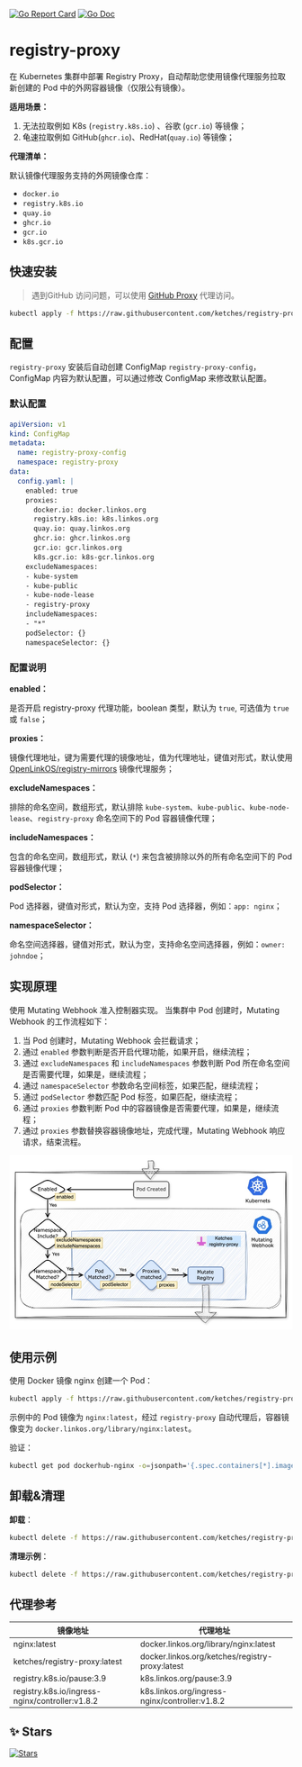 [![Go Report Card](https://goreportcard.com/badge/github.com/ketches/registry-proxy)](https://goreportcard.com/report/github.com/ketches/registry-proxy)
[![Go Doc](https://pkg.go.dev/badge/github.com/ketches/registry-proxy)](https://pkg.go.dev/github.com/ketches/registry-proxy)

# registry-proxy

在 Kubernetes 集群中部署 Registry Proxy，自动帮助您使用镜像代理服务拉取新创建的 Pod 中的外网容器镜像（仅限公有镜像）。

**适用场景：**

1. 无法拉取例如 K8s (`registry.k8s.io`) 、谷歌 (`gcr.io`) 等镜像；
2. 龟速拉取例如 GitHub(`ghcr.io`)、RedHat(`quay.io`) 等镜像；

**代理清单：**

默认镜像代理服务支持的外网镜像仓库：

- `docker.io`
- `registry.k8s.io`
- `quay.io`
- `ghcr.io`
- `gcr.io`
- `k8s.gcr.io`

## 快速安装

> 遇到GitHub 访问问题，可以使用 [GitHub Proxy](https://gh-proxy.com/) 代理访问。

```bash
kubectl apply -f https://raw.githubusercontent.com/ketches/registry-proxy/master/deploy/manifests.yaml
```

## 配置

`registry-proxy` 安装后自动创建 ConfigMap `registry-proxy-config`，ConfigMap 内容为默认配置，可以通过修改 ConfigMap 来修改默认配置。

### 默认配置

```yaml
apiVersion: v1
kind: ConfigMap
metadata:
  name: registry-proxy-config
  namespace: registry-proxy
data:
  config.yaml: |
    enabled: true
    proxies:
      docker.io: docker.linkos.org
      registry.k8s.io: k8s.linkos.org
      quay.io: quay.linkos.org
      ghcr.io: ghcr.linkos.org
      gcr.io: gcr.linkos.org
      k8s.gcr.io: k8s-gcr.linkos.org
    excludeNamespaces:
    - kube-system
    - kube-public
    - kube-node-lease
    - registry-proxy
    includeNamespaces:
    - "*"
    podSelector: {}
    namespaceSelector: {}
```

### 配置说明

**enabled：**

是否开启 registry-proxy 代理功能，boolean 类型，默认为 `true`, 可选值为 `true` 或 `false`；

**proxies：**

镜像代理地址，键为需要代理的镜像地址，值为代理地址，键值对形式，默认使用 [OpenLinkOS/registry-mirrors](https://github.com/OpenLinkOS/registry-mirrors) 镜像代理服务；

**excludeNamespaces：**

排除的命名空间，数组形式，默认排除 `kube-system`、`kube-public`、`kube-node-lease`、`registry-proxy` 命名空间下的 Pod 容器镜像代理；

**includeNamespaces：**

包含的命名空间，数组形式，默认 (`*`) 来包含被排除以外的所有命名空间下的 Pod 容器镜像代理；

**podSelector：**

Pod 选择器，键值对形式，默认为空，支持 Pod 选择器，例如：`app: nginx`；

**namespaceSelector：**

命名空间选择器，键值对形式，默认为空，支持命名空间选择器，例如：`owner: johndoe`；

## 实现原理

使用 Mutating Webhook 准入控制器实现。 当集群中 Pod 创建时，Mutating Webhook 的工作流程如下：

1. 当 Pod 创建时，Mutating Webhook 会拦截请求；
2. 通过 `enabled` 参数判断是否开启代理功能，如果开启，继续流程；
3. 通过 `excludeNamespaces` 和 `includeNamespaces` 参数判断 Pod 所在命名空间是否需要代理，如果是，继续流程；
4. 通过 `namespaceSelector` 参数命名空间标签，如果匹配，继续流程；
5. 通过 `podSelector` 参数匹配 Pod 标签，如果匹配，继续流程；
6. 通过 `proxies` 参数判断 Pod 中的容器镜像是否需要代理，如果是，继续流程；
7. 通过 `proxies` 参数替换容器镜像地址，完成代理，Mutating Webhook 响应请求，结束流程。

![schematic.png](./docs/images/schematic.png)

## 使用示例

使用 Docker 镜像 nginx 创建一个 Pod：

```bash
kubectl apply -f https://raw.githubusercontent.com/ketches/registry-proxy/master/examples/dockerhub-nginx.yaml
```

示例中的 Pod 镜像为 `nginx:latest`，经过 `registry-proxy` 自动代理后，容器镜像变为 `docker.linkos.org/library/nginx:latest`。

验证：

```bash
kubectl get pod dockerhub-nginx -o=jsonpath='{.spec.containers[*].image}'
```

## 卸载&清理

**卸载**：

```bash
kubectl delete -f https://raw.githubusercontent.com/ketches/registry-proxy/master/deploy/manifests.yaml
```

**清理示例**：

```bash
kubectl delete -f https://raw.githubusercontent.com/ketches/registry-proxy/master/examples/dockerhub-nginx.yaml
```

## 代理参考

| 镜像地址 | 代理地址 |
| --- | --- |
| nginx:latest | docker.linkos.org/library/nginx:latest |
| ketches/registry-proxy:latest | docker.linkos.org/ketches/registry-proxy:latest |
| registry.k8s.io/pause:3.9 | k8s.linkos.org/pause:3.9 |
| registry.k8s.io/ingress-nginx/controller:v1.8.2 | k8s.linkos.org/ingress-nginx/controller:v1.8.2 |

## ✨ Stars

[![Stars](https://starchart.cc/ketches/registry-proxy.svg)](https://starchart.cc/ketches/registry-proxy)
